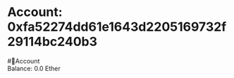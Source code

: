 
Account: 0xfa52274dd61e1643d2205169732f29114bc240b3
===================================================
  
#📜Account  
Balance: 0.0 Ether